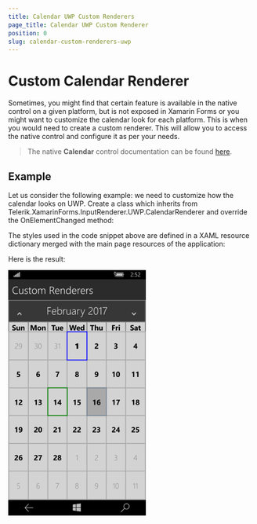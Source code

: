 ```yaml
---
title: Calendar UWP Custom Renderers
page_title: Calendar UWP Custom Renderer
position: 0
slug: calendar-custom-renderers-uwp
---
```


# Custom Calendar Renderer

Sometimes, you might find that certain feature is available in the native control on a given platform, but is not exposed in Xamarin Forms or you might want to customize the calendar look for each platform. This is when you would need to create a custom renderer. This will allow you to access the native control and configure it as per your needs.

>The native **Calendar** control documentation can be found [here](http://docs.telerik.com/devtools/universal-windows-platform/controls/radcalendar/overview).

## Example

Let us consider the following example: we need to customize how the calendar looks on UWP. Create a class which inherits from Telerik.XamarinForms.InputRenderer.UWP.CalendarRenderer and override the OnElementChanged method:

<snippet id='calendar-styling-custom-renderers-uwp-renderer'/>

The styles used in the code snippet above are defined in a XAML resource dictionary merged with the main page resources of the application:

<snippet id='calendar-styling-custom-renderers-styles'/>

Here is the result:

![Custom Calendar Renderer](images/calendar-uwp-renderer.png "Custom calendar renderer")

